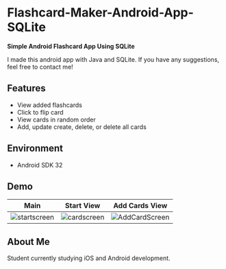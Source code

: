 # Flashcard-Maker-Android-App-SQLite
<b>Simple Android Flashcard App Using SQLite</b>
<p>I made this android app with Java and SQLite. If you have any suggestions, feel free to contact me!</p>

## Features
<ul>
<li>View added flashcards</li>
<li>Click to flip card</li>
<li>View cards in random order</li>
<li>Add, update create, delete, or delete all cards</li>
</ul>

## Environment
<ul>
<li>Android SDK 32</li>
</ul>

## Demo 
| Main | Start View | Add Cards View |
|---------|---------|---------|
| ![startscreen](https://user-images.githubusercontent.com/122884728/216902836-6b3f11aa-3d8a-495f-a729-3550de844cb7.png) | ![cardscreen](https://user-images.githubusercontent.com/122884728/216902863-ad0acd96-7712-41b9-bda5-d46dad68a4b3.png) |![AddCardScreen](https://user-images.githubusercontent.com/122884728/216902570-9e880a29-eaf3-4f2d-bb22-bb348ec76b30.png)|



## About Me
Student currently studying iOS and Android development.

